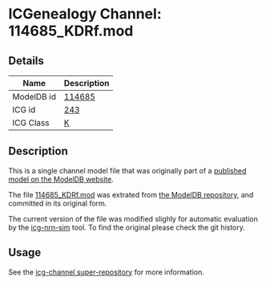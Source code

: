 # ICGenealogy Channel: 114685\_KDRf.mod

## Details

Name | Description
---- | -----------
ModelDB id | [114685](http://senselab.med.yale.edu/ModelDB/ShowModel.cshtml?model=114685)
ICG id | [243](http://icg.neurotheory.ox.ac.uk/channels/1/243)
ICG Class | [K](http://icg.neurotheory.ox.ac.uk/channels/1)

## Description

This is a single channel model file that was originally part of a [published model on the ModelDB website](http://senselab.med.yale.edu/mModelDB/ShowModel.cshtml?model=114685).


The file [114685\_KDRf.mod](114685_KDRf.mod) was extrated from [the ModelDB repository](http://senselab.med.yale.edu/ModelDB/ShowModel.cshtml?model=114685), and committed in its original form.

The current version of the file was modified slighly for automatic evaluation by the [icg-nrn-sim](https://github.com/icgenealogy/icg-nrn-sim) tool. To find the original please check the git history.


## Usage

See the [icg-channel super-repository](https://github.com/icgenealogy/icg-channels) for more information.